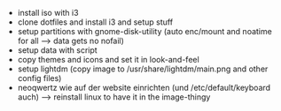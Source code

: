 - install iso with i3
- clone dotfiles and install i3 and setup stuff
- setup partitions with gnome-disk-utility (auto enc/mount and noatime for all --> data gets no nofail)
- setup data with script
- copy themes and icons and set it in look-and-feel
- setup lightdm (copy image to /usr/share/lightdm/main.png and other config files)
- neoqwertz wie auf der website einrichten (und /etc/default/keyboard auch) --> reinstall linux to have it in the image-thingy
